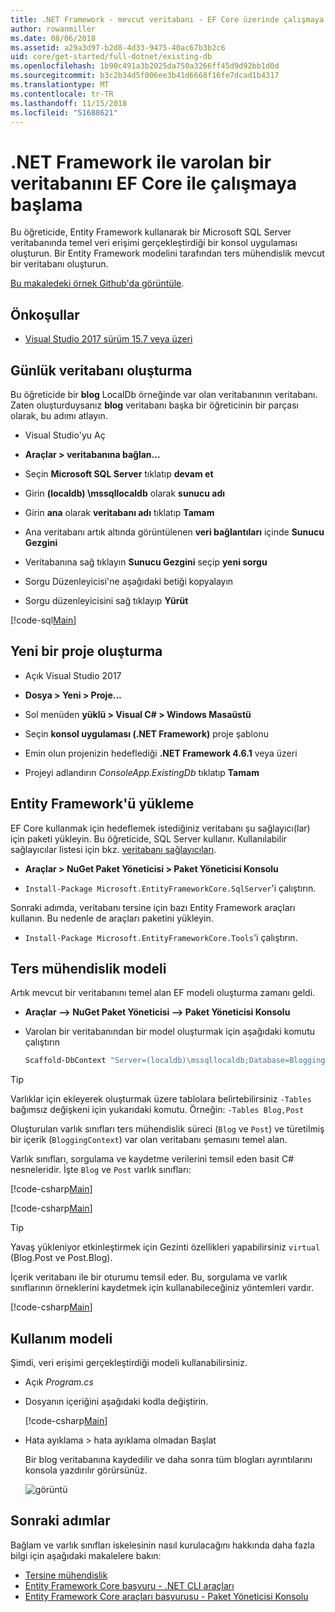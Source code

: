 ```yaml
---
title: .NET Framework - mevcut veritabanı - EF Core üzerinde çalışmaya başlama
author: rowanmiller
ms.date: 08/06/2018
ms.assetid: a29a3d97-b2d8-4d33-9475-40ac67b3b2c6
uid: core/get-started/full-dotnet/existing-db
ms.openlocfilehash: 1b90c491a3b2025da750a3266ff45d9d92bb1d0d
ms.sourcegitcommit: b3c2b34d5f006ee3b41d6668f16fe7dcad1b4317
ms.translationtype: MT
ms.contentlocale: tr-TR
ms.lasthandoff: 11/15/2018
ms.locfileid: "51688621"
---
```

# <a name="getting-started-with-ef-core-on-net-framework-with-an-existing-database"></a>.NET Framework ile varolan bir veritabanını EF Core ile çalışmaya başlama

Bu öğreticide, Entity Framework kullanarak bir Microsoft SQL Server veritabanında temel veri erişimi gerçekleştirdiği bir konsol uygulaması oluşturun. Bir Entity Framework modelini tarafından ters mühendislik mevcut bir veritabanı oluşturun.

[Bu makaledeki örnek Github'da görüntüle](https://github.com/aspnet/EntityFramework.Docs/tree/master/samples/core/GetStarted/FullNet/ConsoleApp.ExistingDb).

## <a name="prerequisites"></a>Önkoşullar

* [Visual Studio 2017 sürüm 15.7 veya üzeri](https://www.visualstudio.com/downloads/)

## <a name="create-blogging-database"></a>Günlük veritabanı oluşturma

Bu öğreticide bir **blog** LocalDb örneğinde var olan veritabanının veritabanı. Zaten oluşturduysanız **blog** veritabanı başka bir öğreticinin bir parçası olarak, bu adımı atlayın.

* Visual Studio'yu Aç

* **Araçlar > veritabanına bağlan...**

* Seçin **Microsoft SQL Server** tıklatıp **devam et**

* Girin **(localdb) \mssqllocaldb** olarak **sunucu adı**

* Girin **ana** olarak **veritabanı adı** tıklatıp **Tamam**

* Ana veritabanı artık altında görüntülenen **veri bağlantıları** içinde **Sunucu Gezgini**

* Veritabanına sağ tıklayın **Sunucu Gezgini** seçip **yeni sorgu**

* Sorgu Düzenleyicisi'ne aşağıdaki betiği kopyalayın

* Sorgu düzenleyicisini sağ tıklayıp **Yürüt**

[!code-sql[Main](../_shared/create-blogging-database-script.sql)]

## <a name="create-a-new-project"></a>Yeni bir proje oluşturma

* Açık Visual Studio 2017

* **Dosya > Yeni > Proje...**

* Sol menüden **yüklü > Visual C# > Windows Masaüstü**

* Seçin **konsol uygulaması (.NET Framework)** proje şablonu

* Emin olun projenizin hedeflediği **.NET Framework 4.6.1** veya üzeri

* Projeyi adlandırın *ConsoleApp.ExistingDb* tıklatıp **Tamam**

## <a name="install-entity-framework"></a>Entity Framework'ü yükleme

EF Core kullanmak için hedeflemek istediğiniz veritabanı şu sağlayıcı(lar) için paketi yükleyin. Bu öğreticide, SQL Server kullanır. Kullanılabilir sağlayıcılar listesi için bkz. [veritabanı sağlayıcıları](../../providers/index.md).

* **Araçlar > NuGet Paket Yöneticisi > Paket Yöneticisi Konsolu**

* `Install-Package Microsoft.EntityFrameworkCore.SqlServer`'i çalıştırın.

Sonraki adımda, veritabanı tersine için bazı Entity Framework araçları kullanın. Bu nedenle de araçları paketini yükleyin.

* `Install-Package Microsoft.EntityFrameworkCore.Tools`'i çalıştırın.

## <a name="reverse-engineer-the-model"></a>Ters mühendislik modeli

Artık mevcut bir veritabanını temel alan EF modeli oluşturma zamanı geldi.

* **Araçlar –> NuGet Paket Yöneticisi –> Paket Yöneticisi Konsolu**

* Varolan bir veritabanından bir model oluşturmak için aşağıdaki komutu çalıştırın

  ``` powershell
  Scaffold-DbContext "Server=(localdb)\mssqllocaldb;Database=Blogging;Trusted_Connection=True;" Microsoft.EntityFrameworkCore.SqlServer
  ```

> [!TIP]  
> Varlıklar için ekleyerek oluşturmak üzere tablolara belirtebilirsiniz `-Tables` bağımsız değişkeni için yukarıdaki komutu. Örneğin: `-Tables Blog,Post`

Oluşturulan varlık sınıfları ters mühendislik süreci (`Blog` ve `Post`) ve türetilmiş bir içerik (`BloggingContext`) var olan veritabanı şemasını temel alan.

Varlık sınıfları, sorgulama ve kaydetme verilerini temsil eden basit C# nesneleridir. İşte `Blog` ve `Post` varlık sınıfları:

 [!code-csharp[Main](../../../../samples/core/GetStarted/FullNet/ConsoleApp.ExistingDb/Blog.cs)]

[!code-csharp[Main](../../../../samples/core/GetStarted/FullNet/ConsoleApp.ExistingDb/Post.cs)]

> [!TIP]  
> Yavaş yükleniyor etkinleştirmek için Gezinti özellikleri yapabilirsiniz `virtual` (Blog.Post ve Post.Blog).

İçerik veritabanı ile bir oturumu temsil eder. Bu, sorgulama ve varlık sınıflarının örneklerini kaydetmek için kullanabileceğiniz yöntemleri vardır.

[!code-csharp[Main](../../../../samples/core/GetStarted/FullNet/ConsoleApp.ExistingDb/BloggingContext.cs)]

## <a name="use-the-model"></a>Kullanım modeli

Şimdi, veri erişimi gerçekleştirdiği modeli kullanabilirsiniz.

* Açık *Program.cs*

* Dosyanın içeriğini aşağıdaki kodla değiştirin.

  [!code-csharp[Main](../../../../samples/core/GetStarted/FullNet/ConsoleApp.ExistingDb/Program.cs)] 

* Hata ayıklama > hata ayıklama olmadan Başlat

  Bir blog veritabanına kaydedilir ve daha sonra tüm blogları ayrıntılarını konsola yazdırılır görürsünüz.

  ![görüntü](_static/output-existing-db.png)

## <a name="next-steps"></a>Sonraki adımlar

Bağlam ve varlık sınıfları iskelesinin nasıl kurulacağını hakkında daha fazla bilgi için aşağıdaki makalelere bakın:
* [Tersine mühendislik](xref:core/managing-schemas/scaffolding)
* [Entity Framework Core başvuru - .NET CLI araçları](xref:core/miscellaneous/cli/dotnet#dotnet-ef-dbcontext-scaffold)
* [Entity Framework Core araçları başvurusu - Paket Yöneticisi Konsolu](xref:core/miscellaneous/cli/powershell#scaffold-dbcontext)